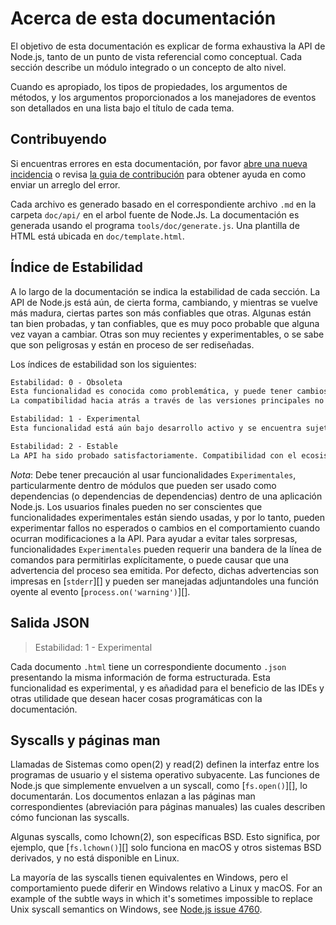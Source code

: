 # Acerca de esta documentación

<!--introduced_in=v0.10.0-->
<!-- type=misc -->

El objetivo de esta documentación es explicar de forma exhaustiva la API de Node.js, tanto de un punto de vista referencial como conceptual. Cada sección describe un módulo integrado o un concepto de alto nivel.

Cuando es apropiado, los tipos de propiedades, los argumentos de métodos, y los argumentos proporcionados a los manejadores de eventos son detallados en una lista bajo el título de cada tema.

## Contribuyendo

Si encuentras errores en esta documentación, por favor [abre una nueva incidencia](https://github.com/nodejs/node/issues/new) o revisa [la guia de contribución](https://github.com/nodejs/node/blob/master/CONTRIBUTING.md) para obtener ayuda en como enviar un arreglo del error.

Cada archivo es generado basado en el correspondiente archivo `.md` en la carpeta `doc/api/` en el arbol fuente de Node.Js. La documentación es generada usando el programa `tools/doc/generate.js`. Una plantilla de HTML está ubicada en `doc/template.html`.

## Índice de Estabilidad

<!--type=misc-->

A lo largo de la documentación se indica la estabilidad de cada sección. La API de Node.js está aún, de cierta forma, cambiando, y mientras se vuelve más madura, ciertas partes son más confiables que otras. Algunas están tan bien probadas, y tan confiables, que es muy poco probable que alguna vez vayan a cambiar. Otras son muy recientes y experimentables, o se sabe que son peligrosas y están en proceso de ser rediseñadas.

Los índices de estabilidad son los siguientes:

```txt
Estabilidad: 0 - Obsoleta
Esta funcionalidad es conocida como problemática, y puede tener cambios planificados. No confíes en ella. Uso de esta funcionalidad puede causar que se emitan advertencias.
La compatibilidad hacia atrás a través de las versiones principales no debe ser esperada.
```

```txt
Estabilidad: 1 - Experimental
Esta funcionalidad está aún bajo desarrollo activo y se encuentra sujeta a cambios de compatibilidad no hacia atrás, o incluso removida, en cualquier versión futura. El uso de esta funcionalidad no es recomendado en entornos de producción. Las características experimentales no son sujetas al modelo versionado semántico de Node.js.
```

```txt
Estabilidad: 2 - Estable
La API ha sido probado satisfactoriamente. Compatibilidad con el ecosistema npm es una prioridad, y no se rompe a menos que sea absolutamente necesaria.
```

*Nota*: Debe tener precaución al usar funcionalidades `Experimentales`, particularmente dentro de módulos que pueden ser usado como dependencias (o dependencias de dependencias) dentro de una aplicación Node.js. Los usuarios finales pueden no ser conscientes que funcionalidades experimentales están siendo usadas, y por lo tanto, pueden experimentar fallos no esperados o cambios en el comportamiento cuando ocurran modificaciones a la API. Para ayudar a evitar tales sorpresas, funcionalidades `Experimentales` pueden requerir una bandera de la línea de comandos para permitirlas explícitamente, o puede causar que una advertencia del proceso sea emitida. Por defecto, dichas advertencias son impresas en [`stderr`][] y pueden ser manejadas adjuntandoles una función oyente al evento [`process.on('warning')`][].

## Salida JSON
<!-- YAML
added: v0.6.12
-->

> Estabilidad: 1 - Experimental

Cada documento `.html` tiene un correspondiente documento `.json` presentando la misma información de forma estructurada. Esta funcionalidad es experimental, y es añadidad para el beneficio de las IDEs y otras utilidade que desean hacer cosas programáticas con la documentación.

## Syscalls y páginas man

Llamadas de Sistemas como open(2) y read(2) definen la interfaz entre los programas de usuario y el sistema operativo subyacente. Las funciones de Node.js que simplemente envuelven a un syscall, como [`fs.open()`][], lo documentarán. Los documentos enlazan a las páginas man correspondientes (abreviación para páginas manuales) las cuales describen cómo funcionan las syscalls.

Algunas syscalls, como Ichown(2), son específicas BSD. Esto significa, por ejemplo, que [`fs.lchown()`][] solo funciona en macOS y otros sistemas BSD derivados, y no está disponible en Linux.

La mayoría de las syscalls tienen equivalentes en Windows, pero el comportamiento puede diferir en Windows relativo a Linux y macOS. For an example of the subtle ways in which it's sometimes impossible to replace Unix syscall semantics on Windows, see [Node.js issue 4760](https://github.com/nodejs/node/issues/4760).
